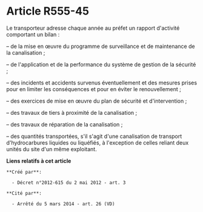 # Article R555-45

Le transporteur adresse chaque année au préfet un rapport d'activité comportant un bilan :

– de la mise en œuvre du programme de surveillance et de maintenance de la canalisation ;

– de l'application et de la performance du système de gestion de la sécurité ;

– des incidents et accidents survenus éventuellement et des mesures prises pour en limiter les conséquences et pour en éviter
le renouvellement ;

– des exercices de mise en œuvre du plan de sécurité et d'intervention ;

– des travaux de tiers à proximité de la canalisation ;

– des travaux de réparation de la canalisation ;

– des quantités transportées, s'il s'agit d'une canalisation de transport d'hydrocarbures liquides ou liquéfiés, à
l'exception de celles reliant deux unités du site d'un même exploitant.

**Liens relatifs à cet article**

	**Créé par**:

	  - Décret n°2012-615 du 2 mai 2012 - art. 3

	**Cité par**:

	  - Arrêté du 5 mars 2014 - art. 26 (VD)
